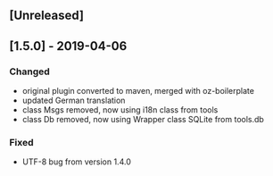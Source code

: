## [Unreleased]

## [1.5.0] - 2019-04-06
### Changed
- original plugin converted to maven, merged with oz-boilerplate
- updated German translation
- class Msgs removed, now using i18n class from tools
- class Db removed, now using Wrapper class SQLite from tools.db
### Fixed
- UTF-8 bug from version 1.4.0 